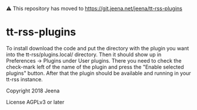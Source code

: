 ⚠️ This repository has moved to https://git.jeena.net/jeena/tt-rss-plugins

# tt-rss-plugins

To install download the code and put the directory with the plugin you want
into the tt-rss/plugins.local/ directory. Then it should show up in Preferences
-> Plugins under User plugins. There you need to check the check-mark left of
the name of the plugin and press the "Enable selected plugins" button. After
that the plugin should be available and running in your tt-rss instance.

Copyright 2018 Jeena

License AGPLv3 or later
